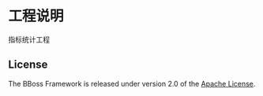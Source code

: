 # 工程说明

指标统计工程

## License

The BBoss Framework is released under version 2.0 of the [Apache License][].

[Apache License]: http://www.apache.org/licenses/LICENSE-2.0
